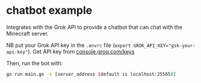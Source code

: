 # chatbot example

Integrates with the Grok API to provide a chatbot that can chat with the Minecraft server.

NB put your Grok API key in the `.envrc` file (`export GROK_API_KEY="gsk-your-api-key"`). Get API key from [console.groq.com/keys](https://console.groq.com/keys)

Then, run the bot with:

```bash
go run main.go -s [server_address (default is localhost:25565)]
```
